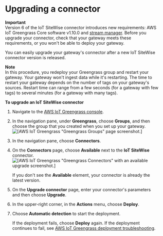 # Upgrading a connector<a name="upgrade-gateway"></a>

**Important**  
Version 6 of the IoT SiteWise connector introduces new requirements: AWS IoT Greengrass Core software v1\.10\.0 and [stream manager](https://docs.aws.amazon.com/greengrass/latest/developerguide/stream-manager.html)\. Before you upgrade your connector, check that your gateway meets these requirements, or you won't be able to deploy your gateway\.

You can easily upgrade your gateway's connector after a new IoT SiteWise connector version is released\.

**Note**  
In this procedure, you redeploy your Greengrass group and restart your gateway\. Your gateway won't ingest data while it's restarting\. The time to restart your gateway depends on the number of tags on your gateway's sources\. Restart time can range from a few seconds \(for a gateway with few tags\) to several minutes \(for a gateway with many tags\)\.

**To upgrade an IoT SiteWise connector**

1. Navigate to the [AWS IoT Greengrass console](https://console.aws.amazon.com/greengrass/)\.

1. In the navigation pane, under **Greengrass**, choose **Groups**, and then choose the group that you created when you set up your gateway\.  
![\[AWS IoT Greengrass "Greengrass Groups" page screenshot.\]](http://docs.aws.amazon.com/iot-sitewise/latest/userguide/images/gateway-choose-group-console.png)

1. In the navigation pane, choose **Connectors**\.

1. On the **Connectors** page, choose **Available** next to the **IoT SiteWise** connector\.  
![\[AWS IoT Greengrass "Greengrass Connectors" with an available upgrade screenshot.\]](http://docs.aws.amazon.com/iot-sitewise/latest/userguide/images/gateway-upgrade-connector-console.png)

   If you don't see the **Available** element, your connector is already the latest version\.

1. On the **Upgrade connector** page, enter your connector's parameters and then choose **Upgrade**\.

1. In the upper\-right corner, in the **Actions** menu, choose **Deploy**\.

1. Choose **Automatic detection** to start the deployment\.

   If the deployment fails, choose **Deploy** again\. If the deployment continues to fail, see [AWS IoT Greengrass deployment troubleshooting](https://docs.aws.amazon.com/greengrass/latest/developerguide/gg-troubleshooting.html#gg-troubleshooting-deploymentissues)\.